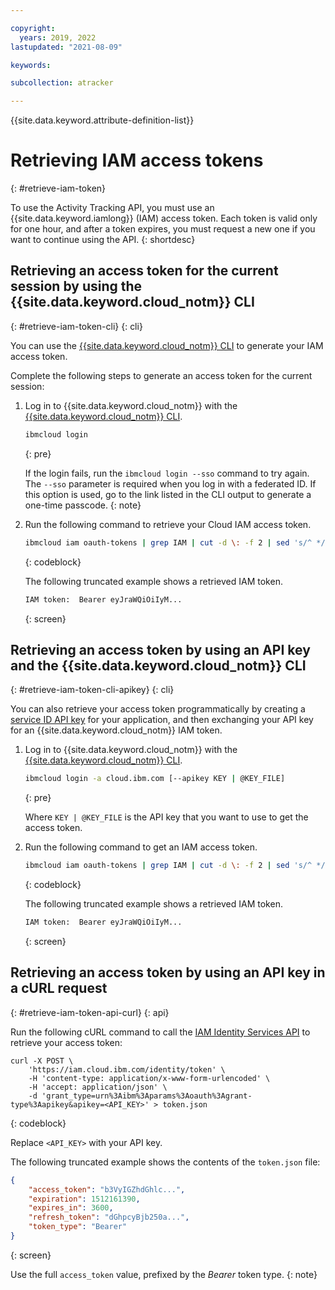 ```yaml
---

copyright:
  years: 2019, 2022
lastupdated: "2021-08-09"

keywords: 

subcollection: atracker

---
```


{{site.data.keyword.attribute-definition-list}}

# Retrieving IAM access tokens
{: #retrieve-iam-token}

To use the Activity Tracking API, you must use an {{site.data.keyword.iamlong}} (IAM) access token. Each token is valid only for one hour, and after a token expires, you must request a new one if you want to continue using the API.
{: shortdesc}


## Retrieving an access token for the current session by using the {{site.data.keyword.cloud_notm}} CLI
{: #retrieve-iam-token-cli}
{: cli}

You can use the [{{site.data.keyword.cloud_notm}} CLI](/docs/cli?topic=cli-getting-started) to generate your IAM access token.

Complete the following steps to generate an access token for the current session:

1. Log in to {{site.data.keyword.cloud_notm}} with the [{{site.data.keyword.cloud_notm}} CLI](/docs/cli?topic=cli-getting-started).

    ```sh
    ibmcloud login
    ```
    {: pre}

    If the login fails, run the `ibmcloud login --sso` command to try again. The `--sso` parameter is required when you log in with a federated ID. If this option is used, go to the link listed in the CLI output to generate a one-time passcode.
    {: note}

2. Run the following command to retrieve your Cloud IAM access token.

    ```sh
    ibmcloud iam oauth-tokens | grep IAM | cut -d \: -f 2 | sed 's/^ *//'
    ```
    {: codeblock}

    The following truncated example shows a retrieved IAM token.

    ```sh
    IAM token:  Bearer eyJraWQiOiIyM...
    ```
    {: screen}

## Retrieving an access token by using an API key and the {{site.data.keyword.cloud_notm}} CLI
{: #retrieve-iam-token-cli-apikey}
{: cli}

You can also retrieve your access token programmatically by creating a [service ID API key](/docs/iam?topic=iam-serviceidapikeys) for your application, and then exchanging your API key for an {{site.data.keyword.cloud_notm}} IAM token.

1. Log in to {{site.data.keyword.cloud_notm}} with the [{{site.data.keyword.cloud_notm}} CLI](/docs/cli?topic=cli-getting-started).

    ```sh
    ibmcloud login -a cloud.ibm.com [--apikey KEY | @KEY_FILE]
    ```
    {: pre}

    Where `KEY | @KEY_FILE` is the API key that you want to use to get the access token.

2. Run the following command to get an IAM access token.

    ```sh
    ibmcloud iam oauth-tokens | grep IAM | cut -d \: -f 2 | sed 's/^ *//'
    ```
    {: codeblock}

    The following truncated example shows a retrieved IAM token.

    ```sh
    IAM token:  Bearer eyJraWQiOiIyM...
    ```
    {: screen}


## Retrieving an access token by using an API key in a cURL request
{: #retrieve-iam-token-api-curl}
{: api}

Run the following cURL command to call the [IAM Identity Services API](/apidocs/iam-identity-token-api) to retrieve your access token:

```text
curl -X POST \
    'https://iam.cloud.ibm.com/identity/token' \
    -H 'content-type: application/x-www-form-urlencoded' \
    -H 'accept: application/json' \
    -d 'grant_type=urn%3Aibm%3Aparams%3Aoauth%3Agrant-type%3Aapikey&apikey=<API_KEY>' > token.json
```
{: codeblock}

Replace `<API_KEY>` with your API key. 
    
The following truncated example shows the contents of the `token.json` file:

```json
{
    "access_token": "b3VyIGZhdGhlc...",
    "expiration": 1512161390,
    "expires_in": 3600,
    "refresh_token": "dGhpcyBjb250a...",
    "token_type": "Bearer"
}
```
{: screen}


Use the full `access_token` value, prefixed by the _Bearer_ token type.
{: note}






